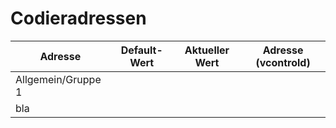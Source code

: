 # Codieradressen

|Adresse|Default-Wert|Aktueller Wert|Adresse (vcontrold)|
|---|---|---|---|
|Allgemein/Gruppe 1||||
|bla|
